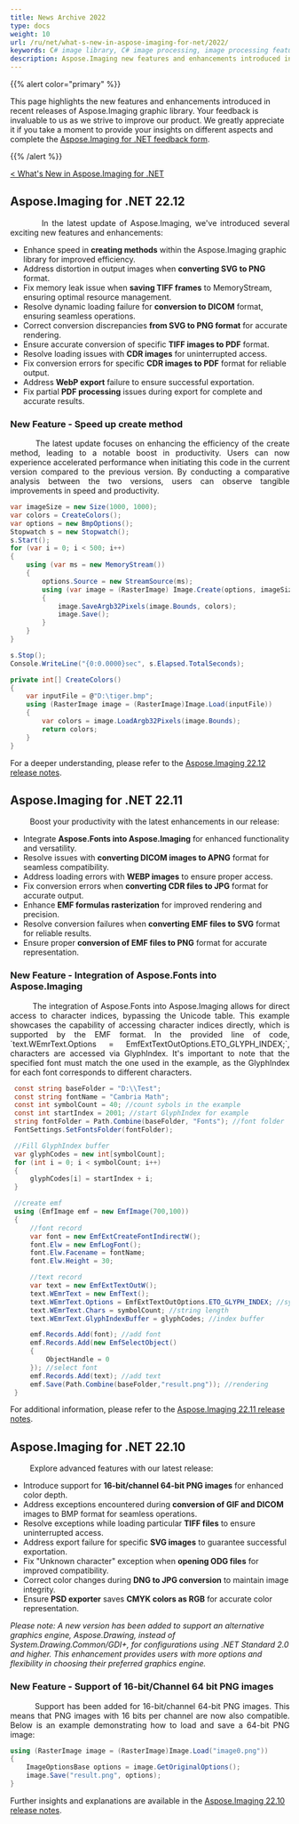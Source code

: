```yaml
---
title: News Archive 2022
type: docs
weight: 10
url: /ru/net/what-s-new-in-aspose-imaging-for-net/2022/
keywords: C# image library, C# image processing, image processing features, imaging API enhancements, Imaging recent releases, graphic processing, image manipulation, raster file formats, conversion options, create method, speed up creation, 64 bit PNG images
description: Aspose.Imaging new features and enhancements introduced in our recent releases, empowering you to unlock new possibilities in graphic processing and manipulation. Support for the most common raster file formats, alongside a diverse array of conversion options.
---
```


{{% alert color="primary" %}}

This page highlights the new features and enhancements introduced in recent releases of Aspose.Imaging graphic library. Your feedback is invaluable to us as we strive to improve our product. We greatly appreciate it if you take a moment to provide your insights on different aspects and complete the <a href="https://forms.gle/LRjHCzSrjfiqrkPQ6">Aspose.Imaging for .NET feedback form</a>.

{{% /alert %}}

<a href="/imaging/ru/net/what-s-new-in-aspose-imaging-for-net/">< What's New in Aspose.Imaging for .NET</a>

## Aspose.Imaging for .NET 22.12

<p align='justify'>
&nbsp;&nbsp;&nbsp;&nbsp;&nbsp;&nbsp;&nbsp;&nbsp;
In the latest update of Aspose.Imaging, we've introduced several exciting new features and enhancements:

- Enhance speed in **creating methods** within the Aspose.Imaging graphic library for improved efficiency.
- Address distortion in output images when **converting SVG to PNG** format.
- Fix memory leak issue when **saving TIFF frames** to MemoryStream, ensuring optimal resource management.
- Resolve dynamic loading failure for **conversion to DICOM** format, ensuring seamless operations.
- Correct conversion discrepancies **from SVG to PNG format** for accurate rendering.
- Ensure accurate conversion of specific **TIFF images to PDF** format.
- Resolve loading issues with **CDR images** for uninterrupted access.
- Fix conversion errors for specific **CDR images to PDF** format for reliable output.
- Address **WebP export** failure to ensure successful exportation.
- Fix partial **PDF processing** issues during export for complete and accurate results.
</p>

### New Feature - Speed up create method

<p align='justify'>
&nbsp;&nbsp;&nbsp;&nbsp;&nbsp;&nbsp;&nbsp;&nbsp;
The latest update focuses on enhancing the efficiency of the create method, leading to a notable boost in productivity. Users can now experience accelerated performance when initiating this code in the current version compared to the previous version. By conducting a comparative analysis between the two versions, users can observe tangible improvements in speed and productivity.
</p>

```cs
var imageSize = new Size(1000, 1000);
var colors = CreateColors();
var options = new BmpOptions();
Stopwatch s = new Stopwatch();
s.Start();
for (var i = 0; i < 500; i++)
{
    using (var ms = new MemoryStream())
    {
        options.Source = new StreamSource(ms);
        using (var image = (RasterImage) Image.Create(options, imageSize.Width, imageSize.Height))
        {
            image.SaveArgb32Pixels(image.Bounds, colors);
            image.Save();
        }
    }
}

s.Stop();
Console.WriteLine("{0:0.0000}sec", s.Elapsed.TotalSeconds);

private int[] CreateColors()
{
    var inputFile = @"D:\tiger.bmp";
    using (RasterImage image = (RasterImage)Image.Load(inputFile))
    {
        var colors = image.LoadArgb32Pixels(image.Bounds);
        return colors;
    }
}
```

For a deeper understanding, please refer to the <a href="https://releases.aspose.com/imaging/ru/net/release-notes/2022/aspose-imaging-for-net-22-12-release-notes/">Aspose.Imaging 22.12 release notes</a>.

## Aspose.Imaging for .NET 22.11

<p align='justify'>
&nbsp;&nbsp;&nbsp;&nbsp;&nbsp;&nbsp;&nbsp;&nbsp;
Boost your productivity with the latest enhancements in our release:

- Integrate **Aspose.Fonts into Aspose.Imaging** for enhanced functionality and versatility.
- Resolve issues with **converting DICOM images to APNG** format for seamless compatibility.
- Address loading errors with **WEBP images** to ensure proper access.
- Fix conversion errors when **converting CDR files to JPG** format for accurate output.
- Enhance **EMF formulas rasterization** for improved rendering and precision.
- Resolve conversion failures when **converting EMF files to SVG** format for reliable results.
- Ensure proper **conversion of EMF files to PNG** format for accurate representation.
</p>

### New Feature - Integration of Aspose.Fonts into Aspose.Imaging

<p align='justify'>
&nbsp;&nbsp;&nbsp;&nbsp;&nbsp;&nbsp;&nbsp;&nbsp;
The integration of Aspose.Fonts into Aspose.Imaging allows for direct access to character indices, bypassing the Unicode table. This example showcases the capability of accessing character indices directly, which is supported by the EMF format. In the provided line of code, `text.WEmrText.Options = EmfExtTextOutOptions.ETO_GLYPH_INDEX;`, characters are accessed via GlyphIndex. It's important to note that the specified font must match the one used in the example, as the GlyphIndex for each font corresponds to different characters.
</p>

```cs
 const string baseFolder = "D:\\Test";
 const string fontName = "Cambria Math";
 const int symbolCount = 40; //count sybols in the example
 const int startIndex = 2001; //start GlyphIndex for example
 string fontFolder = Path.Combine(baseFolder, "Fonts"); //font folder
 FontSettings.SetFontsFolder(fontFolder);

 //Fill GlyphIndex buffer
 var glyphCodes = new int[symbolCount];
 for (int i = 0; i < symbolCount; i++)
 {
     glyphCodes[i] = startIndex + i;
 }

 //create emf
 using (EmfImage emf = new EmfImage(700,100))
 {
     //font record
     var font = new EmfExtCreateFontIndirectW();
     font.Elw = new EmfLogFont();
     font.Elw.Facename = fontName;
     font.Elw.Height = 30;

     //text record
     var text = new EmfExtTextOutW();
     text.WEmrText = new EmfText();
     text.WEmrText.Options = EmfExtTextOutOptions.ETO_GLYPH_INDEX; //symbols index as GlyphIndex
     text.WEmrText.Chars = symbolCount; //string length
     text.WEmrText.GlyphIndexBuffer = glyphCodes; //index buffer

     emf.Records.Add(font); //add font
     emf.Records.Add(new EmfSelectObject()
     {
         ObjectHandle = 0
     }); //select font
     emf.Records.Add(text); //add text
     emf.Save(Path.Combine(baseFolder,"result.png")); //rendering
 }
 ```

For additional information, please refer to the <a href="https://releases.aspose.com/imaging/ru/net/release-notes/2022/aspose-imaging-for-net-22-11-release-notes/">Aspose.Imaging 22.11 release notes</a>.

## Aspose.Imaging for .NET 22.10

<p align='justify'>
&nbsp;&nbsp;&nbsp;&nbsp;&nbsp;&nbsp;&nbsp;&nbsp;
Explore advanced features with our latest release:

- Introduce support for **16-bit/channel 64-bit PNG images** for enhanced color depth.
- Address exceptions encountered during **conversion of GIF and DICOM** images to BMP format for seamless operations.
- Resolve exceptions while loading particular **TIFF files** to ensure uninterrupted access.
- Address export failure for specific **SVG images** to guarantee successful exportation.
- Fix "Unknown character" exception when **opening ODG files** for improved compatibility.
- Correct color changes during **DNG to JPG conversion** to maintain image integrity.
- Ensure **PSD exporter** saves **CMYK colors as RGB** for accurate color representation.
</p>

<em>Please note: A new version has been added to support an alternative graphics engine, Aspose.Drawing, instead of System.Drawing.Common/GDI+, for configurations using .NET Standard 2.0 and higher. This enhancement provides users with more options and flexibility in choosing their preferred graphics engine.</em>

### New Feature - Support of 16-bit/Channel 64 bit PNG images

<p align='justify'>
&nbsp;&nbsp;&nbsp;&nbsp;&nbsp;&nbsp;&nbsp;&nbsp;
Support has been added for 16-bit/channel 64-bit PNG images. This means that PNG images with 16 bits per channel are now also compatible. Below is an example demonstrating how to load and save a 64-bit PNG image:
</p>

```cs
using (RasterImage image = (RasterImage)Image.Load("image0.png"))
{
    ImageOptionsBase options = image.GetOriginalOptions();
    image.Save("result.png", options);
}
```

Further insights and explanations are available in the <a href="https://releases.aspose.com/imaging/ru/net/release-notes/2022/aspose-imaging-for-net-22-10-release-notes/">Aspose.Imaging 22.10 release notes</a>.
